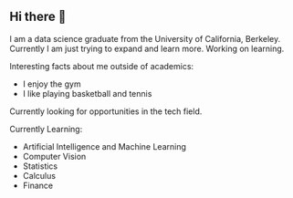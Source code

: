 ## Hi there 👋

I am a data science graduate from the University of California, Berkeley. Currently I am just trying to expand and learn more. Working on learning.

Interesting facts about me outside of academics:
- I enjoy the gym
- I like playing basketball and tennis


Currently looking for opportunities in the tech field.
  
Currently Learning:

- Artificial Intelligence and Machine Learning
- Computer Vision
- Statistics
- Calculus
- Finance
  

<!--
**stevenyucodes/stevenyucodes** is a ✨ _special_ ✨ repository because its `README.md` (this file) appears on your GitHub profile.

Here are some ideas to get you started:

- 🔭 I’m currently working on machine learning
- 🌱 I’m currently learning ...
- 👯 I’m looking to collaborate on ...
- 🤔 I’m looking for help with ...
- 💬 Ask me about ...
- 📫 How to reach me: ...
- 😄 Pronouns: ...
- ⚡ Fun fact: ...
-->
